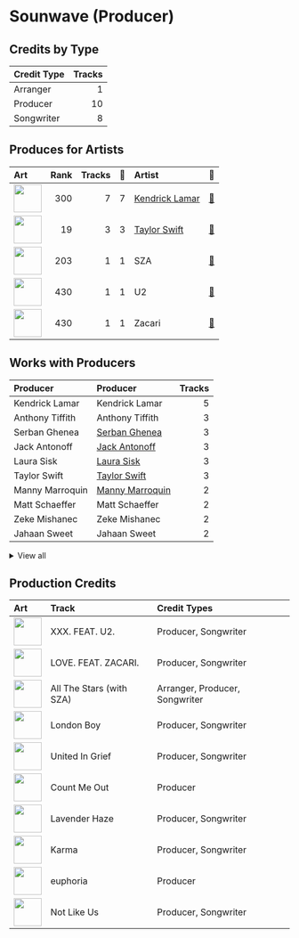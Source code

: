 # Sounwave (Producer)

## Credits by Type

| Credit Type | Tracks |
|:---|---:|
| Arranger | 1 |
| Producer | 10 |
| Songwriter | 8 |

## Produces for Artists

| Art | Rank | Tracks | 💚 | Artist | 🔗 |
|:---|---:|---:|---:|:---|:---|
| <img src="https://i.scdn.co/image/ab6761610000e5eb437b9e2a82505b3d93ff1022" alt="" width="50" /> | 300 | 7 | 7 | [Kendrick Lamar](../../artists/kendrick_lamar/overview.md) | [🔗](https://open.spotify.com/artist/2YZyLoL8N0Wb9xBt1NhZWg) |
| <img src="https://i.scdn.co/image/ab6761610000e5ebe672b5f553298dcdccb0e676" alt="" width="50" /> | 19 | 3 | 3 | [Taylor Swift](../../artists/taylor_swift/overview.md) | [🔗](https://open.spotify.com/artist/06HL4z0CvFAxyc27GXpf02) |
| <img src="https://i.scdn.co/image/ab6761610000e5eb0895066d172e1f51f520bc65" alt="" width="50" /> | 203 | 1 | 1 | SZA | [🔗](https://open.spotify.com/artist/7tYKF4w9nC0nq9CsPZTHyP) |
| <img src="https://i.scdn.co/image/ab6761610000e5eb76e8d4043d65d5b90dd620c6" alt="" width="50" /> | 430 | 1 | 1 | U2 | [🔗](https://open.spotify.com/artist/51Blml2LZPmy7TTiAg47vQ) |
| <img src="https://i.scdn.co/image/ab6761610000e5ebdb78fbd1c000f16792795648" alt="" width="50" /> | 430 | 1 | 1 | Zacari | [🔗](https://open.spotify.com/artist/3qBKjEOanahMxlRojwCzhI) |

## Works with Producers

| Producer | Producer | Tracks |
|:---|:---|---:|
| Kendrick Lamar | Kendrick Lamar | 5 |
| Anthony Tiffith | Anthony Tiffith | 3 |
| Serban Ghenea | [Serban Ghenea](../serban_ghenea/overview.md) | 3 |
| Jack Antonoff | [Jack Antonoff](../jack_antonoff/overview.md) | 3 |
| Laura Sisk | [Laura Sisk](../laura_sisk/overview.md) | 3 |
| Taylor Swift | [Taylor Swift](../taylor_swift/overview.md) | 3 |
| Manny Marroquin | [Manny Marroquin](../manny_marroquin/overview.md) | 2 |
| Matt Schaeffer | Matt Schaeffer | 2 |
| Zeke Mishanec | Zeke Mishanec | 2 |
| Jahaan Sweet | Jahaan Sweet | 2 |


<details>
<summary>View all</summary>

| Producer | Producer | Tracks |
|:---|:---|---:|
| Tim Maxey | Tim Maxey | 2 |
| OKLAMA | OKLAMA | 2 |
| Sam Dew | Sam Dew | 2 |
| Zoë Kravitz | Zoë Kravitz (Kravitz, Zoë) | 2 |
| DJ Dahi | DJ Dahi | 2 |
| J.LBS | J.LBS | 2 |
| Derek Ali | Derek Ali | 2 |
| Brendan Silas Perry | Brendan Silas Perry | 2 |
| Teddy Walton | Teddy Walton | 1 |
| The Edge | The Edge | 1 |
| Cautious Clay | Cautious Clay | 1 |
| Zacari Pacaldo | Zacari Pacaldo | 1 |
| Johnathan Turner | Johnathan Turner | 1 |
| James Hunt | James Hunt | 1 |
| Braxton Cook | Braxton Cook | 1 |
| Cyrus "Nois" Taghipour | Cyrus "Nois" Taghipour | 1 |
| Larry Mullen, Jr. | Larry Mullen, Jr. | 1 |
| Bono | Bono | 1 |
| Sam Ricci | Sam Ricci | 1 |
| Beach Noise | Beach Noise | 1 |
| Greg Kurstin | [Greg Kurstin](../greg_kurstin/overview.md) | 1 |
| Ray Charles Brown, Jr | Ray Charles Brown, Jr | 1 |
| Adam Clayton | Adam Clayton | 1 |
| Duval Timothy | Duval Timothy | 1 |
| Jake Kosich | Jake Kosich | 1 |
| Keanu Beats | Keanu Beats | 1 |
| Kyuro | Kyuro | 1 |
| Bēkon | Bēkon (Bēkon) | 1 |
| Ezinma | Ezinma | 1 |
| SZA | SZA | 1 |
| Mike WiLL Made-It | Mike WiLL Made-It | 1 |
| Cardo | Cardo | 1 |
| Mustard | Mustard | 1 |
| Yung Exclusive | Yung Exclusive | 1 |
| Ken Lewis | Ken Lewis | 1 |
| Johnny Kosich | Johnny Kosich | 1 |
| Sean Momberger | Sean Momberger | 1 |
| Al Shux | Al Shux | 1 |
| Johnny Juliano | Johnny Juliano | 1 |

</details>


## Production Credits

| Art | Track | Credit Types |
|:---|:---|:---|
| <img src="https://i.scdn.co/image/ab67616d0000b2738b52c6b9bc4e43d873869699" alt="" width="50" /> | XXX. FEAT. U2. | Producer, Songwriter |
| <img src="https://i.scdn.co/image/ab67616d0000b2738b52c6b9bc4e43d873869699" alt="" width="50" /> | LOVE. FEAT. ZACARI. | Producer, Songwriter |
| <img src="https://i.scdn.co/image/ab67616d0000b273c027ad28821777b00dcaa888" alt="" width="50" /> | All The Stars (with SZA) | Arranger, Producer, Songwriter |
| <img src="https://i.scdn.co/image/ab67616d0000b273e787cffec20aa2a396a61647" alt="" width="50" /> | London Boy | Producer, Songwriter |
| <img src="https://i.scdn.co/image/ab67616d0000b2732e02117d76426a08ac7c174f" alt="" width="50" /> | United In Grief | Producer, Songwriter |
| <img src="https://i.scdn.co/image/ab67616d0000b2732e02117d76426a08ac7c174f" alt="" width="50" /> | Count Me Out | Producer |
| <img src="https://i.scdn.co/image/ab67616d0000b273bb54dde68cd23e2a268ae0f5" alt="" width="50" /> | Lavender Haze | Producer, Songwriter |
| <img src="https://i.scdn.co/image/ab67616d0000b273bb54dde68cd23e2a268ae0f5" alt="" width="50" /> | Karma | Producer, Songwriter |
| <img src="https://i.scdn.co/image/ab67616d0000b2737587213b1be294ac4000f648" alt="" width="50" /> | euphoria | Producer |
| <img src="https://i.scdn.co/image/ab67616d0000b2731ea0c62b2339cbf493a999ad" alt="" width="50" /> | Not Like Us | Producer, Songwriter |